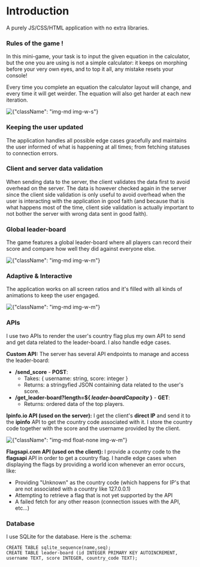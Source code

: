 # Introduction
A purely JS/CSS/HTML application with no extra libraries.

### Rules of the game !
In this mini-game, your task is to input the given equation in the calculator, but the one you are using is not a simple calculator: it keeps on morphing before your very own eyes, and to top it all, any mistake resets your console!

Every time you complete an equation the calculator layout will change, and every time it will get weirder. The equation will also get harder at each new iteration.

![{"className": "img-md img-w-s"}](./images/markdown/calculatormaster/buttons.gif)


### Keeping the user updated
The application handles all possible edge cases gracefully and maintains the user informed of what is happening at all times; from fetching statuses to connection errors.

### Client and server data validation
When sending data to the server, the client validates the data first to avoid overhead on the server. The data is however checked again in the server since the client side validation is only useful to avoid overhead when the user is interacting with the application in good faith (and because that is what happens most of the time, client side validation is actually important to not bother the server with wrong data sent in good faith).

### Global leader-board
The game features a global leader-board where all players can record their score and compare how well they did against everyone else.

![{"className": "img-md img-w-m"}](./images/markdown/calculatormaster/leaderboard.gif)

### Adaptive & Interactive
The application works on all screen ratios and it's filled with all kinds of animations to keep the user engaged.

![{"className": "img-md img-w-m"}](./images/markdown/calculatormaster/responsive.gif)

### APIs
I use two APIs to render the user's country flag plus my own API to send and get data related to the leader-board. I also handle edge cases.

**Custom API:** The server has several API endpoints to manage and access the leader-board:
- **/send_score** - **POST**:
    - Takes: { username: string, score: integer }
    - Returns: a stringyfied JSON containing data related to the user's score.
- **/get_leader-board?length=${ *leader-boardCapacity* }** - **GET**:
    - Returns: ordered data of the top players.

**Ipinfo.io API (used on the server):** I get the client's **direct IP** and send it to the **ipinfo** API to get the country code associated with it. I store the country code together with the score and the username provided by the client.

![{"className": "img-md float-none img-w-m"}](./images/markdown/calculatormaster/apis.png)

**Flagsapi.com API (used on the client):** I provide a country code to the **flagsapi** API in order to get a country flag. I handle edge cases when displaying the flags by providing a world icon whenever an error occurs, like:

- Providing "Unknown" as the country code (which happens for IP's that are not associated with a country like 127.0.0.1)
- Attempting to retrieve a flag that is not yet supported by the API
- A failed fetch for any other reason (connection issues with the API, etc...)


### Database
I use SQLite for the database. Here is the .schema:

```
CREATE TABLE sqlite_sequence(name,seq);
CREATE TABLE leader-board (id INTEGER PRIMARY KEY AUTOINCREMENT,  username TEXT, score INTEGER, country_code TEXT);
```